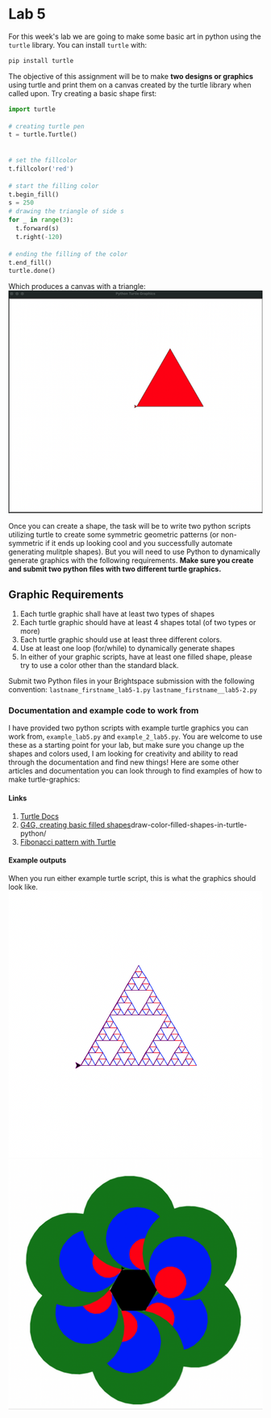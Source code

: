 # Lab 5

For this week's lab we are going to make some basic art in python  using the `turtle` library. You can install `turtle` with:
```bash
pip install turtle
```

The objective of this assignment will be to make **two designs or graphics** using turtle and print them on a canvas created by the turtle library when called upon. Try creating a basic shape first:
```python
import turtle 
  
# creating turtle pen 
t = turtle.Turtle() 
  
  
# set the fillcolor 
t.fillcolor('red') 
  
# start the filling color 
t.begin_fill() 
s = 250
# drawing the triangle of side s 
for _ in range(3): 
  t.forward(s) 
  t.right(-120) 
  
# ending the filling of the color 
t.end_fill() 
turtle.done()

```
Which produces a canvas with a triangle:
![red-triangle](images/red-triangle.png)

Once you can create a shape, the task will be to write two python scripts utilizing turtle to create some symmetric geometric patterns (or non-symmetric if it ends up looking cool and you successfully automate generating mulitple shapes). But you will need to use Python to dynamically generate graphics with the following requirements.
**Make sure you create and submit two python files with two different turtle graphics.**

## Graphic Requirements
1. Each turtle graphic shall have at least two types of shapes
2. Each turtle graphic should have at least 4 shapes total (of two types or more)
3. Each turtle graphic should use at least three different colors.
4. Use at least one loop (for/while) to dynamically generate shapes
5. In either of your graphic scripts, have at least one filled shape, please try to use a color other than the standard black.

Submit two Python files in your Brightspace submission with the following convention:
`lastname_firstname_lab5-1.py`
`lastname_firstname__lab5-2.py`



### Documentation and example code to work from
I have provided two python scripts with example turtle graphics you can work from, `example_lab5.py` and `example_2_lab5.py`. You are welcome to use these as a starting point for your lab, but make sure you change up the shapes and colors used, I am looking for creativity and ability to read through the documentation and find new things! Here are some other articles and documentation you can look through to find examples of how to make turtle-graphics:

#### Links
1. [Turtle Docs](https://docs.python.org/3/library/turtle.html#module-turtle)
1. [G4G, creating basic filled shapes](https://www.geeksforgeeks.org/)draw-color-filled-shapes-in-turtle-python/
1. [Fibonacci pattern with Turtle](https://www.geeksforgeeks.org/python-plotting-fibonacci-spiral-fractal-using-turtle/)


#### Example outputs
When you run either example turtle script, this is what the graphics should look like.
![Lab 5 Example 1](images/example_lab5.png)
![Lab 5 Example 2](images/example_2_lab5.png)
